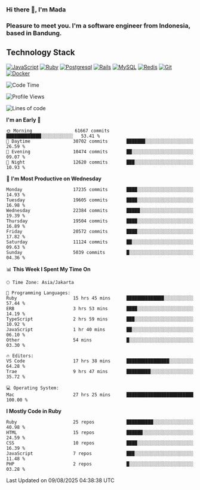 ### Hi there 👋, I'm Mada
### Pleasure to meet you. I'm a software engineer from Indonesia, based in Bandung.

## Technology Stack

[![JavaScript](https://img.shields.io/badge/-JavaScript-%23F7DF1C?style=flat-square&logo=javascript&logoColor=000000&labelColor=%23F7DF1C&color=%23FFCE5A)](https://www.javascript.com/)
[![Ruby](https://img.shields.io/badge/Ruby-CC342D?style=flat-square&logo=ruby&logoColor=white)](https://www.ruby-lang.org/en/)
[![Postgresql](https://img.shields.io/badge/PostgreSQL-316192?style=flat-square&logo=postgresql&logoColor=ffffff)](https://www.postgresql.org/)
[![Rails](https://img.shields.io/badge/Ruby_on_Rails-CC0000?style=flat-square&logo=ruby-on-rails&logoColor=white)](https://rubyonrails.org/)
[![MySQL](https://img.shields.io/badge/-MySQL-4479A1?style=flat-square&logo=MySQL&logoColor=ffffff)](https://www.mysql.com/)
[![Redis](https://img.shields.io/badge/-Redis-DC382D?style=flat-square&logo=Redis&logoColor=ffffff)](https://redis.io/)
[![Git](https://img.shields.io/badge/-Git-%23F05032?style=flat-square&logo=git&logoColor=%23ffffff)](https://git-scm.com/)
[![Docker](https://img.shields.io/badge/-Docker-2496ED?style=flat-square&logo=docker&logoColor=ffffff)](https://www.docker.com/)
<!--
**madaarya/madaarya** is a ✨ _special_ ✨ repository because its `README.md` (this file) appears on your GitHub profile.

Here are some ideas to get you started:

- 🔭 I’m currently working on ...
- 🌱 I’m currently learning ...
- 👯 I’m looking to collaborate on ...
- 🤔 I’m looking for help with ...
- 💬 Ask me about ...
- 📫 How to reach me: ...
- 😄 Pronouns: ...
- ⚡ Fun fact: ...
-->
<!--START_SECTION:waka-->
![Code Time](http://img.shields.io/badge/Code%20Time-7%2C572%20hrs%2023%20mins-blue)

![Profile Views](http://img.shields.io/badge/Profile%20Views-0-blue)

![Lines of code](https://img.shields.io/badge/From%20Hello%20World%20I%27ve%20Written-52.6%20million%20lines%20of%20code-blue)

**I'm an Early 🐤** 

```text
🌞 Morning                61667 commits       █████████████░░░░░░░░░░░░   53.41 % 
🌆 Daytime                30702 commits       ███████░░░░░░░░░░░░░░░░░░   26.59 % 
🌃 Evening                10474 commits       ██░░░░░░░░░░░░░░░░░░░░░░░   09.07 % 
🌙 Night                  12620 commits       ███░░░░░░░░░░░░░░░░░░░░░░   10.93 % 
```
📅 **I'm Most Productive on Wednesday** 

```text
Monday                   17235 commits       ████░░░░░░░░░░░░░░░░░░░░░   14.93 % 
Tuesday                  19605 commits       ████░░░░░░░░░░░░░░░░░░░░░   16.98 % 
Wednesday                22384 commits       █████░░░░░░░░░░░░░░░░░░░░   19.39 % 
Thursday                 19504 commits       ████░░░░░░░░░░░░░░░░░░░░░   16.89 % 
Friday                   20572 commits       ████░░░░░░░░░░░░░░░░░░░░░   17.82 % 
Saturday                 11124 commits       ██░░░░░░░░░░░░░░░░░░░░░░░   09.63 % 
Sunday                   5039 commits        █░░░░░░░░░░░░░░░░░░░░░░░░   04.36 % 
```


📊 **This Week I Spent My Time On** 

```text
🕑︎ Time Zone: Asia/Jakarta

💬 Programming Languages: 
Ruby                     15 hrs 45 mins      ██████████████░░░░░░░░░░░   57.44 % 
ERB                      3 hrs 53 mins       ████░░░░░░░░░░░░░░░░░░░░░   14.19 % 
TypeScript               2 hrs 59 mins       ███░░░░░░░░░░░░░░░░░░░░░░   10.92 % 
JavaScript               1 hr 40 mins        ██░░░░░░░░░░░░░░░░░░░░░░░   06.10 % 
Other                    54 mins             █░░░░░░░░░░░░░░░░░░░░░░░░   03.30 % 

🔥 Editors: 
VS Code                  17 hrs 38 mins      ████████████████░░░░░░░░░   64.28 % 
Trae                     9 hrs 47 mins       █████████░░░░░░░░░░░░░░░░   35.72 % 

💻 Operating System: 
Mac                      27 hrs 25 mins      █████████████████████████   100.00 % 
```

**I Mostly Code in Ruby** 

```text
Ruby                     25 repos            ██████████░░░░░░░░░░░░░░░   40.98 % 
HTML                     15 repos            ██████░░░░░░░░░░░░░░░░░░░   24.59 % 
CSS                      10 repos            ████░░░░░░░░░░░░░░░░░░░░░   16.39 % 
JavaScript               7 repos             ███░░░░░░░░░░░░░░░░░░░░░░   11.48 % 
PHP                      2 repos             █░░░░░░░░░░░░░░░░░░░░░░░░   03.28 % 
```




 Last Updated on 09/08/2025 04:38:38 UTC
<!--END_SECTION:waka-->
